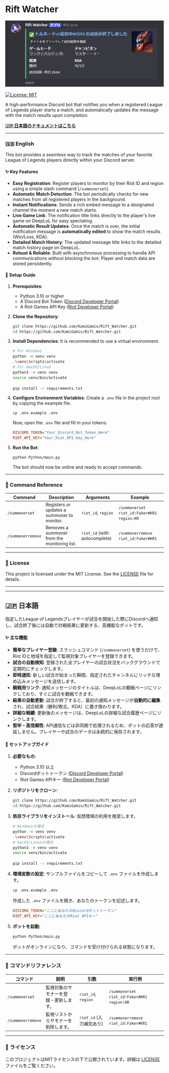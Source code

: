 # Rift Watcher
![image](example.png)


[![License: MIT](https://img.shields.io/badge/License-MIT-yellow.svg)](https://opensource.org/licenses/MIT)

A high-performance Discord bot that notifies you when a registered League of Legends player starts a match, and automatically updates the message with the match results upon completion.

**[🇯🇵 日本語のドキュメントはこちら](#-日本語)**

---

### 🇬🇧 English

This bot provides a seamless way to track the matches of your favorite League of Legends players directly within your Discord server.

#### ✨ Key Features

- **Easy Registration**: Register players to monitor by their Riot ID and region using a simple slash command (`/summonerset`).
- **Automatic Match Detection**: The bot periodically checks for new matches from all registered players in the background.
- **Instant Notifications**: Sends a rich embed message to a designated channel the moment a new match starts.
- **Live Game Link**: The notification title links directly to the player's live game on DeepLoL for easy spectating.
- **Automatic Result Updates**: Once the match is over, the initial notification message is **automatically edited** to show the match results (Win/Loss, KDA).
- **Detailed Match History**: The updated message title links to the detailed match history page on DeepLoL.
- **Robust & Reliable**: Built with asynchronous processing to handle API communications without blocking the bot. Player and match data are stored persistently.

#### 🔧 Setup Guide

1.  **Prerequisites**:
    -   Python 3.10 or higher
    -   A Discord Bot Token ([Discord Developer Portal](https://discord.com/developers/applications))
    -   A Riot Games API Key ([Riot Developer Portal](https://developer.riotgames.com/))

2.  **Clone the Repository**:
    ```bash
    git clone https://github.com/KamiGamix/Rift_Watcher.git
    cd https://github.com/KamiGamix/Rift_Watcher.git
    ```

3.  **Install Dependencies**:
    It is recommended to use a virtual environment.
    ```bash
    # For Windows
    python -m venv venv
    .\venv\Scripts\activate
    # For macOS/Linux
    python3 -m venv venv
    source venv/bin/activate
    
    pip install -r requirements.txt
    ```

4.  **Configure Environment Variables**:
    Create a `.env` file in the project root by copying the example file.
    ```bash
    cp .env.example .env
    ```
    Now, open the `.env` file and fill in your tokens.
    ```ini
    DISCORD_TOKEN="Your_Discord_Bot_Token_Here"
    RIOT_API_KEY="Your_Riot_API_Key_Here"
    ```

5.  **Run the Bot**:
    ```bash
    python Python/main.py
    ```
    The bot should now be online and ready to accept commands.

---

### 📜 Command Reference

| Command             | Description                                       | Arguments                       | Example                                  |
| ------------------- | ------------------------------------------------- | ------------------------------- | ---------------------------------------- |
| `/summonerset`      | Registers or updates a summoner to monitor.       | `riot_id`, `region`             | `/summonerset riot_id:Faker#KR1 region:KR` |
| `/summonerremove`   | Removes a summoner from the monitoring list.      | `riot_id` (with autocomplete)   | `/summonerremove riot_id:Faker#KR1`      |

---

### 📄 License

This project is licensed under the MIT License. See the [LICENSE](LICENSE) file for details.

---
---

## 🇯🇵 日本語

指定したLeague of Legendsプレイヤーが試合を開始した際にDiscordへ通知し、試合終了後には自動で対戦結果に更新する、高機能なボットです。

#### ✨ 主な機能

- **簡単なプレイヤー登録**: スラッシュコマンド (`/summonerset`) を使うだけで、Riot IDと地域を指定して監視対象プレイヤーを登録できます。
- **試合の自動検知**: 登録された全プレイヤーの試合状況をバックグラウンドで定期的にチェックします。
- **即時通知**: 新しい試合が始まった瞬間、指定されたチャンネルにリッチな埋め込みメッセージを送信します。
- **観戦用リンク**: 通知メッセージのタイトルは、DeepLoLの観戦ページにリンクしており、すぐに試合を観戦できます。
- **結果の自動更新**: 試合が終了すると、最初の通知メッセージが**自動的に編集**され、試合結果（勝利/敗北、KDA）に置き換わります。
- **詳細な戦績**: 更新後のメッセージは、DeepLoLの詳細な試合履歴ページにリンクします。
- **堅牢・高信頼性**: API通信などは非同期で処理されるため、ボットの応答が遅延しません。プレイヤーや試合のデータは永続的に保存されます。

#### 🔧 セットアップガイド

1.  **必要なもの**:
    -   Python 3.10 以上
    -   Discordボットトークン ([Discord Developer Portal](https://discord.com/developers/applications))
    -   Riot Games APIキー ([Riot Developer Portal](https://developer.riotgames.com/))

2.  **リポジトリをクローン**:
    ```bash
    git clone https://github.com/KamiGamix/Rift_Watcher.git
    cd https://github.com/KamiGamix/Rift_Watcher.git
    ```

3.  **依存ライブラリをインストール**:
    仮想環境の利用を推奨します。
    ```bash
    # Windowsの場合
    python -m venv venv
    .\venv\Scripts\activate
    # macOS/Linuxの場合
    python3 -m venv venv
    source venv/bin/activate
    
    pip install -r requirements.txt
    ```

4.  **環境変数の設定**:
    サンプルファイルをコピーして `.env` ファイルを作成します。
    ```bash
    cp .env.example .env
    ```
    作成した `.env` ファイルを開き、あなたのトークンを記述します。
    ```ini
    DISCORD_TOKEN="ここにあなたのDiscordボットトークン"
    RIOT_API_KEY="ここにあなたのRiot APIキー"
    ```

5.  **ボットを起動**:
    ```bash
    python Python/main.py
    ```
    ボットがオンラインになり、コマンドを受け付けられる状態になります。

---

### 📜 コマンドリファレンス

| コマンド            | 説明                                      | 引数                            | 実行例                                   |
| ------------------- | ----------------------------------------- | ------------------------------- | ---------------------------------------- |
| `/summonerset`      | 監視対象のサモナーを登録・更新します。    | `riot_id`, `region`             | `/summonerset riot_id:Faker#KR1 region:KR` |
| `/summonerremove`   | 監視リストからサモナーを削除します。      | `riot_id` (入力補完あり)        | `/summonerremove riot_id:Faker#KR1`      |

---

### 📄 ライセンス

このプロジェクトはMITライセンスの下で公開されています。詳細は [LICENSE](LICENSE) ファイルをご覧ください。
